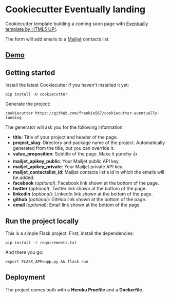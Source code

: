 # Cookiecutter Eventually landing

Cookiecutter template building a coming soon page with [Eventually template by HTML5 UP!](https://html5up.net/eventually).

The form will add emails to a [Mailjet](https://www.mailjet.com/) contacts list.

## [Demo](https://eventually-landing.herokuapp.com/)

## Getting started

Install the latest Cookiecutter if you haven't installed it yet:

```
pip install -U cookiecutter
```

Generate the project:

```
cookiecutter https://github.com/frankie567/cookiecutter-eventually-landing
```

The generator will ask you for the following information:
* **title**: Title of your project and header of the page.
* **project_slug**: Directory and package name of the project. Automatically generated from the title, but you can override it.
* **value_proposition**: Subtitle of the page. Make it punchy 👍
* **mailjet_apikey_public**: Your Mailjet public API key.
* **mailjet_apikey_private**: Your Mailjet private API key.
* **mailjet_contactslist_id**: Mailjet contacts list's id in which the emails will be added.
* **facebook** (*optional*): Facebook link shown at the bottom of the page.
* **twitter** (*optional*): Twitter link shown at the bottom of the page.
* **linkedin** (*optional*): LinkedIn link shown at the bottom of the page.
* **github** (*optional*): GitHub link shown at the bottom of the page.
* **email** (*optional*): Email link shown at the bottom of the page.

## Run the project locally

This is a simple Flask project. First, install the dependencies:

```
pip install -r requirements.txt
```

And there you go:

```
export FLASK_APP=app.py && flask run
```

## Deployment

The project comes both with a **Heroku Procfile** and a **Dockerfile**.
